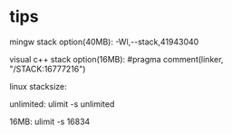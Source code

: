 
tips
==========
mingw stack option(40MB): -Wl,--stack,41943040

visual c++ stack option(16MB): #pragma comment(linker, "/STACK:16777216")

linux stacksize:

unlimited: ulimit -s unlimited

16MB: ulimit -s 16834
